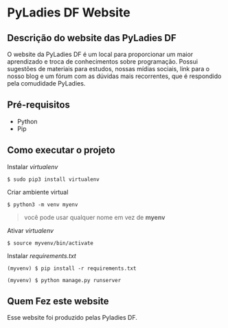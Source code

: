 # PyLadies DF Website

## Descrição do website das PyLadies DF

O website da PyLadies DF é um local para proporcionar um maior aprendizado e troca de conhecimentos
sobre programação. Possui sugestões de materiais para estudos, nossas mídias sociais, link para o
nosso blog e um fórum com as dúvidas mais recorrentes, que é respondido pela comudidade PyLadies.

## Pré-requisitos

- Python
- Pip 

## Como executar o projeto

Instalar _virtualenv_    
``` console
$ sudo pip3 install virtualenv
```

Criar ambiente virtual 
``` console
$ python3 -m venv myenv
```
>você pode usar qualquer nome em vez de **myenv**

Ativar _virtualenv_  
``` console
$ source myvenv/bin/activate
```

Instalar _requirements.txt_

```console
(myvenv) $ pip install -r requirements.txt
```

``` console
(myvenv) $ python manage.py runserver
```

## Quem Fez este website

Esse website foi produzido pelas Pyladies DF.
